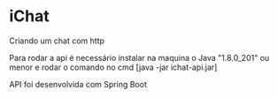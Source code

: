 # iChat
Criando um chat com http

Para rodar a api é necessário instalar na maquina o Java "1.8.0_201" ou menor
e rodar o comando no cmd
[java -jar ichat-api.jar]

API foi desenvolvida com Spring Boot
